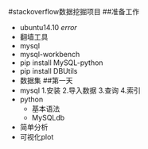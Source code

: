 #stackoverflow数据挖掘项目
##准备工作
- ubuntu14.10 *error*
- 翻墙工具
- mysql
- mysql-workbench
- pip install MySQL-python
- pip install DBUtils
- 数据集
##第一天
- mysql
	1.安装
	2.导入数据
	3.查询
	4.索引
- python
	- 基本语法
	- MySQLdb
- 简单分析
- 可视化plot
